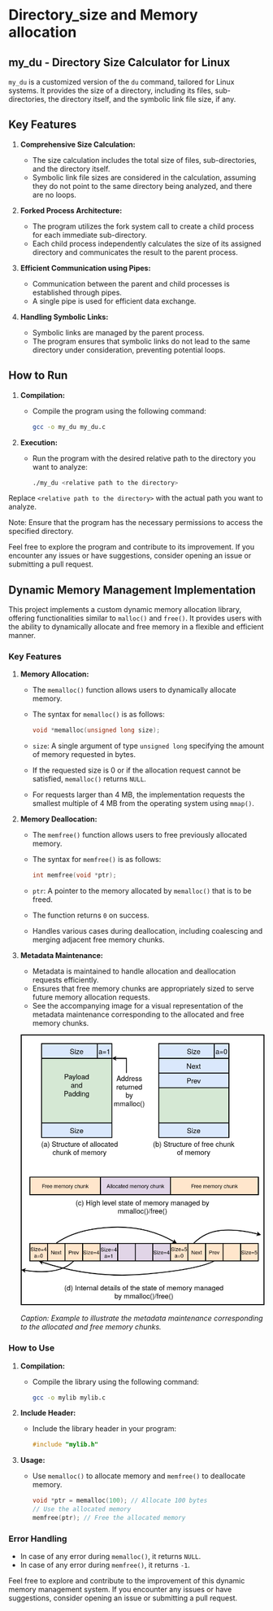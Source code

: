 # Directory_size and Memory allocation
## my_du - Directory Size Calculator for Linux

`my_du` is a customized version of the `du` command, tailored for Linux systems. It provides the size of a directory, including its files, sub-directories, the directory itself, and the symbolic link file size, if any.

## Key Features

1. **Comprehensive Size Calculation:**
   - The size calculation includes the total size of files, sub-directories, and the directory itself.
   - Symbolic link file sizes are considered in the calculation, assuming they do not point to the same directory being analyzed, and there are no loops.

2. **Forked Process Architecture:**
   - The program utilizes the fork system call to create a child process for each immediate sub-directory.
   - Each child process independently calculates the size of its assigned directory and communicates the result to the parent process.

3. **Efficient Communication using Pipes:**
   - Communication between the parent and child processes is established through pipes.
   - A single pipe is used for efficient data exchange.

4. **Handling Symbolic Links:**
   - Symbolic links are managed by the parent process.
   - The program ensures that symbolic links do not lead to the same directory under consideration, preventing potential loops.

## How to Run

1. **Compilation:**
   - Compile the program using the following command:

     ```bash
     gcc -o my_du my_du.c
     ```

2. **Execution:**
   - Run the program with the desired relative path to the directory you want to analyze:

     ```bash
     ./my_du <relative path to the directory>
     ```

Replace `<relative path to the directory>` with the actual path you want to analyze.

Note: Ensure that the program has the necessary permissions to access the specified directory.

Feel free to explore the program and contribute to its improvement. If you encounter any issues or have suggestions, consider opening an issue or submitting a pull request.

## Dynamic Memory Management Implementation

This project implements a custom dynamic memory allocation library, offering functionalities similar to `malloc()` and `free()`. It provides users with the ability to dynamically allocate and free memory in a flexible and efficient manner.

### Key Features

1. **Memory Allocation:**
   - The `memalloc()` function allows users to dynamically allocate memory.
   - The syntax for `memalloc()` is as follows:

     ```c
     void *memalloc(unsigned long size);
     ```

   - `size`: A single argument of type `unsigned long` specifying the amount of memory requested in bytes.
   - If the requested size is 0 or if the allocation request cannot be satisfied, `memalloc()` returns `NULL`.
   - For requests larger than 4 MB, the implementation requests the smallest multiple of 4 MB from the operating system using `mmap()`.

2. **Memory Deallocation:**
   - The `memfree()` function allows users to free previously allocated memory.
   - The syntax for `memfree()` is as follows:

     ```c
     int memfree(void *ptr);
     ```

   - `ptr`: A pointer to the memory allocated by `memalloc()` that is to be freed.
   - The function returns `0` on success.
   - Handles various cases during deallocation, including coalescing and merging adjacent free memory chunks.

3. **Metadata Maintenance:**
   - Metadata is maintained to handle allocation and deallocation requests efficiently.
   - Ensures that free memory chunks are appropriately sized to serve future memory allocation requests.
   -  See the accompanying image for a visual representation of the metadata maintenance corresponding to the allocated and free memory chunks.

   
   ![Metadata Illustration](metadata.png)
   
   *Caption: Example to illustrate the metadata maintenance corresponding to the allocated and free memory chunks.*

### How to Use

1. **Compilation:**
   - Compile the library using the following command:

     ```bash
     gcc -o mylib mylib.c
     ```

2. **Include Header:**
   - Include the library header in your program:

     ```c
     #include "mylib.h"
     ```

3. **Usage:**
   - Use `memalloc()` to allocate memory and `memfree()` to deallocate memory.

     ```c
     void *ptr = memalloc(100); // Allocate 100 bytes
     // Use the allocated memory
     memfree(ptr); // Free the allocated memory
     ```


### Error Handling

- In case of any error during `memalloc()`, it returns `NULL`.
- In case of any error during `memfree()`, it returns `-1`.

Feel free to explore and contribute to the improvement of this dynamic memory management system. If you encounter any issues or have suggestions, consider opening an issue or submitting a pull request.
